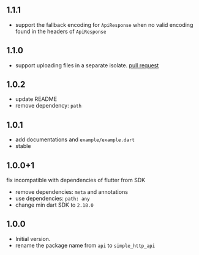 ## 1.1.1

- support the fallback encoding for `ApiResponse` when no valid encoding found in the headers of `ApiResponse`

## 1.1.0

- support uploading files in a separate isolate. [pull request](https://github.com/SimonWang9610/api/pull/3)

## 1.0.2

- update README
- remove dependency: `path`

## 1.0.1

- add documentations and `example/example.dart`
- stable

## 1.0.0+1

fix incompatible with dependencies of flutter from SDK

- remove dependencies: `meta` and annotations
- use dependencies: `path: any`
- change min dart SDK to `2.18.0`

## 1.0.0

- Initial version.
- rename the package name from `api` to `simple_http_api`
